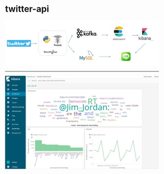 # twitter-api


![image](https://github.com/comet-602/twitter-api/blob/master/img/stuc.jpg?raw=true)

------

![image](https://github.com/comet-602/twitter-api/blob/master/img/kibana.jpg)
